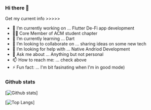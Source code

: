### Hi there 👋

Get my current info >>>>>
- 🔭 I’m currently working on ... Flutter De-Fi app development 
- ✍🏻 Core Member of ACM student chapter
- 🌱 I’m currently learning ... Dart 
- 👯 I’m looking to collaborate on ... sharing ideas on some new tech
- 🤔 I’m looking for help with ... Native Andriod Development
- 💬 Ask me about ... Anything but not personal
- 📫 How to reach me: ... check above
- ⚡ Fun fact: ... I'm bit fasinating when I'm in good mode)

### Github stats
[![Github stats](https://github-readme-stats.vercel.app/api?username=Beast-Sanjay&count_private=true&show_icons=true&theme=radical&&include_all_commits=true)]


[![Top Langs](https://github-readme-stats.vercel.app/api/top-langs/?username=Beast-Sanjay&langs_count=7)]



